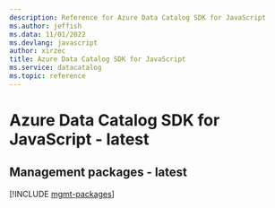 ```yaml
---
description: Reference for Azure Data Catalog SDK for JavaScript
ms.author: jeffish
ms.data: 11/01/2022
ms.devlang: javascript
author: xirzec
title: Azure Data Catalog SDK for JavaScript
ms.service: datacatalog
ms.topic: reference
---
```

# Azure Data Catalog SDK for JavaScript - latest

## Management packages - latest
[!INCLUDE [mgmt-packages](data-catalog-mgmt-index.md)]
